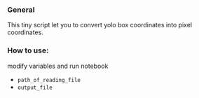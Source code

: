 ### General
This tiny script let you to convert yolo box coordinates into pixel coordinates.

### How to use:
modify variables and run notebook
 - `path_of_reading_file`
 - `output_file`
